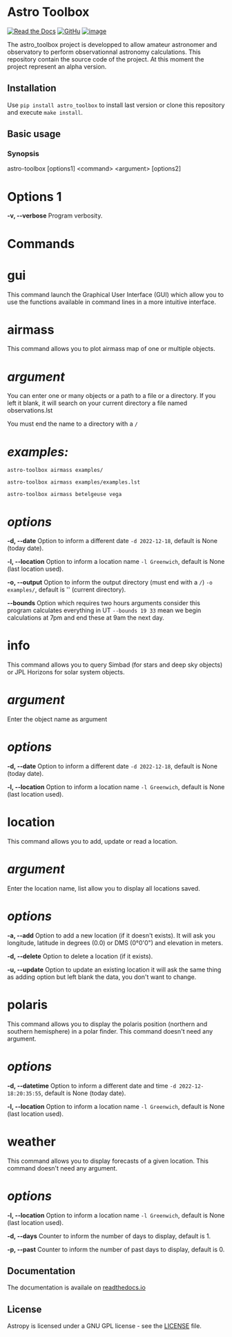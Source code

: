 # Astro Toolbox

[![Read the Docs](https://img.shields.io/readthedocs/astro_toolbox)](https://astro-toolbox.readthedocs.io/en/latest/) [![GitHu](https://img.shields.io/github/license/rloustalet/astro_toolbox?color=green)](https://en.wikipedia.org/wiki/GNU_General_Public_License) [![image](https://img.shields.io/badge/code_style-pep8-blue)](https://www.python.org/dev/peps/pep-0008/)

The astro_toolbox project is developped to allow amateur astronomer and observatory to perform observationnal astronomy calculations. This repository contain the source code of the project. At this moment the project represent an alpha version.  

## Installation

Use `pip install astro_toolbox` to install last version or clone this repository and execute `make install`.

## Basic usage

### Synopsis

astro-toolbox \[options1\] \<command\> \<argument\> \[options2\]

# Options 1

**-v, \--verbose** Program verbosity.

# Commands

# gui

This command launch the Graphical User Interface (GUI) which allow you
to use the functions available in command lines in a more intuitive interface.

# airmass

This command allows you to plot airmass map of one or multiple objects.

# *argument*

You can enter one or many objects or a path to a file or a directory. If
you left it blank, it will search on your current directory a file named
observations.lst

You must end the name to a directory with a `/`

# *examples:*

`astro-toolbox airmass examples/`

`astro-toolbox airmass examples/examples.lst`

`astro-toolbox airmass betelgeuse vega`

# *options*

**-d, \--date** Option to inform a different date `-d 2022-12-18`,
default is None (today date).

**-l, \--location** Option to inform a location name `-l Greenwich`,
default is None (last location used).

**-o, \--output** Option to inform the output directory (must end with a
`/`) `-o examples/`, default is \'\' (current directory).

**\--bounds** Option which requires two hours arguments consider this
program calculates everything in UT `--bounds 19 33` mean we begin
calculations at 7pm and end these at 9am the next day.

# info

This command allows you to query Simbad (for stars and deep sky objects)
or JPL Horizons for solar system objects.

# *argument*

Enter the object name as argument

# *options*

**-d, \--date** Option to inform a different date `-d 2022-12-18`,
default is None (today date).

**-l, \--location** Option to inform a location name `-l Greenwich`,
default is None (last location used).

# location

This command allows you to add, update or read a location.

# *argument*

Enter the location name, list allow you to display all locations saved.

# *options*

**-a, \--add** Option to add a new location (if it doesn\'t exists). It
will ask you longitude, latitude in degrees (0.0) or DMS (0°0\'0\") and
elevation in meters.

**-d, \--delete** Option to delete a location (if it exists).

**-u, \--update** Option to update an existing location it will ask the
same thing as adding option but left blank the data, you don\'t want to
change.

# polaris

This command allows you to display the polaris position (northern and
southern hemisphere) in a polar finder. This command doesn\'t need any
argument.

# *options*

**-d, \--datetime** Option to inform a different date and time
`-d 2022-12-18:20:35:55`, default is None (today date).

**-l, \--location** Option to inform a location name `-l Greenwich`,
default is None (last location used).

# weather

This command allows you to display forecasts of a given location.
This command doesn\'t need any argument.

# *options*

**-l, \--location** Option to inform a location name `-l Greenwich`,
default is None (last location used).

**-d, \--days** Counter to inform the number of days to display,
default is 1.

**-p, \--past** Counter to inform the number of past days to display,
default is 0.

## Documentation

The documentation is availale on [readthedocs.io](https://astro-toolbox.readthedocs.io/en/latest/)

## License

Astropy is licensed under a GNU GPL license - see the [LICENSE](https://github.com/rloustalet/astro_toolbox/blob/main/LICENSE) file.